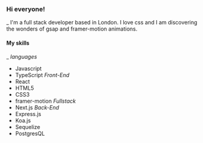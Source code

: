 ### Hi everyone!
_
I'm a full stack developer based in London. I love css and I am discovering the wonders of gsap and framer-motion animations.

#### My skills
_
*languages*
- Javascript
- TypeScript
*Front-End*
- React
- HTML5
- CSS3
- framer-motion
*Fullstack*
- Next.js
*Back-End*
- Express.js
- Koa.js
- Sequelize
- PostgresQL


<!--
**ThemisDaughter/ThemisDaughter** is a ✨ _special_ ✨ repository because its `README.md` (this file) appears on your GitHub profile.

Here are some ideas to get you started:

- 🔭 I’m currently working on ...
- 🌱 I’m currently learning ...
- 👯 I’m looking to collaborate on ...
- 🤔 I’m looking for help with ...
- 💬 Ask me about ...
- 📫 How to reach me: ...
- 😄 Pronouns: ...
- ⚡ Fun fact: ...
-->
